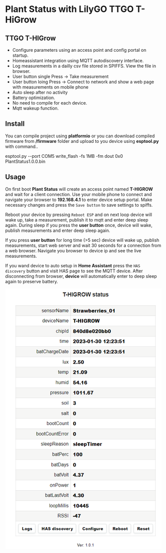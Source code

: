 # Plant Status with LilyGO TTGO T-HiGrow
## TTGO T-HIGrow 
+ Configure parameters using an access point and config portal on startup.
+ Homeassistant integration using MQTT autodiscovery interface.
+ Log measurements in a dailly csv file stored in SPIFFS. View the file in browser.
+ User button single Press -> Take measurement
+ User button loing Press -> Connect to network and show a web page with measurements on mobile phone
+ Auto sleep after no activity
+ Battery optimization.
+ No need to compile for each device.
+ Mqtt wakeup function.

## Install
You can compile project using **platformio** or you can download compiled firmware from **/firmware** folder 
and upload to you device using **esptool.py** with command..

esptool.py --port COM5 write_flash -fs 1MB -fm dout 0x0 PlantStatus1.0.0.bin

## Usage
On first boot **Plant Status** will create an access point named **T-HIGROW** and wait for a client connection. Use your mobile phone 
to connect and navigate your browser to **192.168.4.1** to enter device setup portal. Make necessary changes and press the `Save button`
to save settings to spiffs.

Reboot your device by pressing `Reboot ESP` and on next loop device will wake up, take a measurement, publish it to mqtt and enter deep sleep again.
During sleep if you press the **user button** once, device will wake, publish measurements and enter deep sleep again.

If you press **user button** for long time (>5 sec) device will wake up, publish measurements, start web server and wait 30 seconds 
for a connection from a web browser. Navigate you browser to device ip and see the live measurements.

If you wand device to auto setup in **Home Assistant** press the `HAS discovery` button and visit HAS page to see the MQTT device.
After disconnecting from browser, **device** will automatically enter to deep sleep again to preserve battery.

<p align="center">
  <img src="images/PlantStatus.png">
</p>
